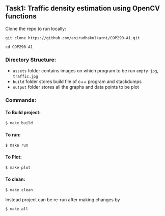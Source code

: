 ## Task1: Traffic density estimation using OpenCV functions

Clone the repo to run locally:

```
git clone https://github.com/anirudhakulkarni/COP290-A1.git

cd COP290-A1
```

### Directory Structure:

- `assets` folder contains images on which program to be run `empty.jpg`, `traffic.jpg`
- `build` folder stores build file of c++ program and stackdumps
- `output` folder stores all the graphs and data points to be plot

### Commands:

#### To Build project:

```bash
$ make build
```

#### To run:

```bash
$ make run
```

#### To Plot:

```bash
$ make plot
```

#### To clean:

```bash
$ make clean
```

Instead project can be re-run after making changes by

```bash
$ make all
```
